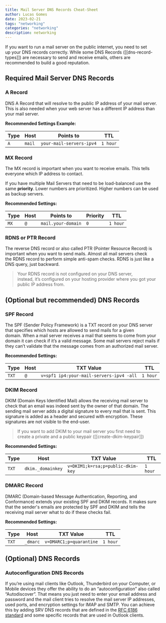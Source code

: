 ```yaml
---
title: Mail Server DNS Records Cheat-Sheet
author: Lucas Gomes
date: 2023-02-21
tags: "networking"
categories: "networking"
description: networking
---
```


If you want to run a mail server on the public internet, you need to set up your DNS records correctly. While some DNS Records ([[dns-record-types]]) are necessary to send and receive emails, others are recommended to build a good reputation.

## Required Mail Server DNS Records

### A Record

DNS A Record that will resolve to the public IP address of your mail server. This is also needed when your web server has a different IP address than your mail server.

**Recommended Settings Example:**

Type | Host | Points to | TTL
---|---|---|---
`A`|`mail`|`your-mail-servers-ipv4`|`1 hour`

### MX Record

The MX record is important when you want to receive emails. This tells everyone which IP address to contact.

If you have multiple Mail Servers that need to be load-balanced use the same **priority**. Lower numbers are prioritized. Higher numbers can be used as backup servers.

**Recommended Settings:**

Type | Host | Points to | Priority | TTL
---|---|---|---|---
`MX`|`@`|`mail.your-domain`|`0`|`1 hour`

### RDNS or PTR Record

The reverse DNS record or also called PTR (Pointer Resource Record) is important when you want to send mails. Almost all mail servers check the RDNS record to perform simple anti-spam checks. RDNS is just like a DNS query, just backward.

>Your RDNS record is not configured on your DNS server, instead, it’s configured on your hosting provider where you got your public IP address from.

## (Optional but recommended) DNS Records

### SPF Record

The SPF (Sender Policy Framework) is a TXT record on your DNS server that specifies which hosts are allowed to send mails for a given domain. When a mail server receives a mail that seems to come from your domain it can check if it’s a valid message. Some mail servers reject mails if they can’t validate that the message comes from an authorized mail server.

**Recommended Settings:**

Type | Host | TXT Value | TTL
---|---|---|---
`TXT`|`@`|`v=spf1 ip4:your-mail-servers-ipv4 -all`|`1 hour`

### DKIM Record

DKIM (Domain Keys Identified Mail) allows the receiving mail server to check that an email was indeed sent by the owner of that domain. The sending mail server adds a digital signature to every mail that is sent. This signature is added as a header and secured with encryption. These signatures are not visible to the end-user.

>If you want to add DKIM to your mail server you first need to create a private and a public keypair ([[create-dkim-keypair]])

**Recommended Settings:**

Type | Host | TXT Value | TTL
---|---|---|---
`TXT`|`dkim._domainkey`|`v=DKIM1;k=rsa;p=public-dkim-key`|`1 hour`

### DMARC Record

DMARC (Domain-based Message Authentication, Reporting, and Conformance) extends your existing SPF and DKIM records. It makes sure that the sender's emails are protected by SPF and DKIM and tells the receiving mail server what to do if these checks fail.

**Recommended Settings:**

Type | Host | TXT Value | TTL
---|---|---|---
`TXT`|`_dmarc`|`v=DMARC1;p=quarantine`|`1 hour`

## (Optional) DNS Records

### Autoconfiguration DNS Records

If you’re using mail clients like Outlook, Thunderbird on your Computer, or Mobile devices they offer the ability to do an “autoconfiguration” also called “Autodiscover”. That means you just need to enter your email address and password and the mail client tries to resolve the mail server IP addresses, used ports, and encryption settings for IMAP and SMTP. You can achieve this by adding SRV DNS records that are defined in the [RFC 6186 standard](https://tools.ietf.org/html/rfc6186) and some specific records that are used in Outlook clients.
